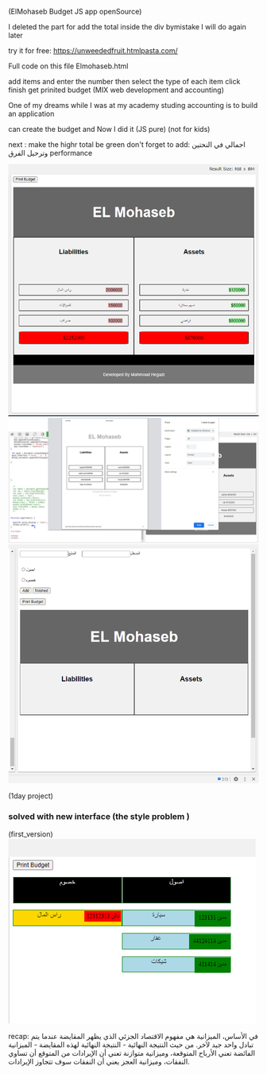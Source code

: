 (ElMohaseb Budget JS app openSource)

I deleted the part for add the total inside the div bymistake I will do again later 

try it for free: https://unweededfruit.htmlpasta.com/

Full code on this file Elmohaseb.html 

add items and enter the number then select the type of each item click finish get prinited budget
    (MIX web development and accounting)

One of my dreams while I was at my academy studing accounting is to build an application

can create the budget  and Now I did it (JS pure) (not for kids)

next :
make the highr total be green
don't forget to add: اجمالي في النحتين وترحيل الفرق
performance 

	
	

	
	


<img src="Elmohaseb1.PNG">
<img src="ELmohaseb2.PNG">
<img src="el_mohaseb0.PNG">

(1day project)
### solved with new interface (the style problem )
(first_version)
<img src="myappp.PNG">








recap:
في الأساس، الميزانية هي مفهوم الاقتصاد الجزئي الذي يظهر المقايضة عندما يتم تبادل واحد جيد لآخر. من حيث النتيجة النهائية - النتيجة النهائية لهذه المقايضة - الميزانية الفائضة تعني الأرباح المتوقعة، وميزانية متوازنة تعني أن الإيرادات من المتوقع أن تساوي النفقات، وميزانية العجز يعني أن النفقات سوف تتجاوز الإيرادات.
